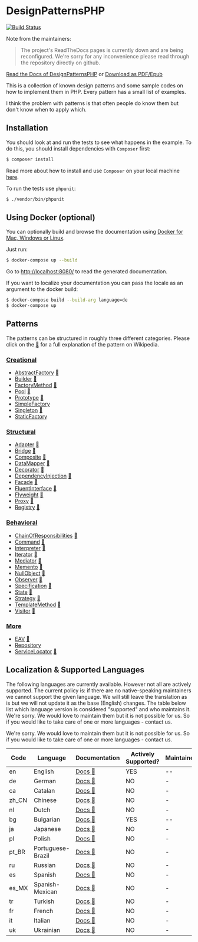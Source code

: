 # DesignPatternsPHP

[![Build Status](https://github.com/domnikl/DesignPatternsPHP/workflows/CI/badge.svg)](https://github.com/domnikl/DesignPatternsPHP/actions)

Note from the maintainers: 
> The project's ReadTheDocs pages is currently down and are being reconfigured. We're sorry for any inconvenience please read through the repository directly on github.  

[Read the Docs of DesignPatternsPHP](http://designpatternsphp.readthedocs.org)
or [Download as PDF/Epub](https://readthedocs.org/projects/designpatternsphp/downloads/)

This is a collection of known design patterns and some sample codes on how to implement them in PHP. Every pattern has a small list of examples.

I think the problem with patterns is that often people do know them but don't know when to apply which.

## Installation
You should look at and run the tests to see what happens in the example.
To do this, you should install dependencies with `Composer` first:

```bash
$ composer install
```

Read more about how to install and use `Composer` on your local machine [here](https://getcomposer.org/doc/00-intro.md#installation-linux-unix-osx).

To run the tests use `phpunit`:

```bash
$ ./vendor/bin/phpunit
```

## Using Docker (optional)

You can optionally build and browse the documentation using [Docker for Mac, Windows or Linux](https://docs.docker.com/compose/install/).

Just run:

```bash
$ docker-compose up --build
```

Go to [http://localhost:8080/](http://localhost:8080/) to read the generated documentation.

If you want to localize your documentation you can pass the locale as an argument to the docker build:

```bash
$ docker-compose build --build-arg language=de
$ docker-compose up
```

## Patterns

The patterns can be structured in roughly three different categories. Please click on the [:notebook:](http://en.wikipedia.org/wiki/Software_design_pattern) for a full explanation of the pattern on Wikipedia.

### [Creational](Creational)

* [AbstractFactory](Creational/AbstractFactory) [:notebook:](http://en.wikipedia.org/wiki/Abstract_factory_pattern)
* [Builder](Creational/Builder) [:notebook:](http://en.wikipedia.org/wiki/Builder_pattern)
* [FactoryMethod](Creational/FactoryMethod) [:notebook:](http://en.wikipedia.org/wiki/Factory_method_pattern)
* [Pool](Creational/Pool) [:notebook:](http://en.wikipedia.org/wiki/Object_pool_pattern)
* [Prototype](Creational/Prototype) [:notebook:](http://en.wikipedia.org/wiki/Prototype_pattern)
* [SimpleFactory](Creational/SimpleFactory)
* [Singleton](Creational/Singleton) [:notebook:](http://en.wikipedia.org/wiki/Singleton_pattern)
* [StaticFactory](Creational/StaticFactory)

### [Structural](Structural)

* [Adapter](Structural/Adapter) [:notebook:](http://en.wikipedia.org/wiki/Adapter_pattern)
* [Bridge](Structural/Bridge) [:notebook:](http://en.wikipedia.org/wiki/Bridge_pattern)
* [Composite](Structural/Composite) [:notebook:](http://en.wikipedia.org/wiki/Composite_pattern)
* [DataMapper](Structural/DataMapper) [:notebook:](http://en.wikipedia.org/wiki/Data_mapper_pattern)
* [Decorator](Structural/Decorator) [:notebook:](http://en.wikipedia.org/wiki/Decorator_pattern)
* [DependencyInjection](Structural/DependencyInjection) [:notebook:](http://en.wikipedia.org/wiki/Dependency_injection)
* [Facade](Structural/Facade) [:notebook:](http://en.wikipedia.org/wiki/Facade_pattern)
* [FluentInterface](Structural/FluentInterface) [:notebook:](http://en.wikipedia.org/wiki/Fluent_interface)
* [Flyweight](Structural/Flyweight) [:notebook:](https://en.wikipedia.org/wiki/Flyweight_pattern)
* [Proxy](Structural/Proxy) [:notebook:](http://en.wikipedia.org/wiki/Proxy_pattern)
* [Registry](Structural/Registry) [:notebook:](http://en.wikipedia.org/wiki/Service_locator_pattern)

### [Behavioral](Behavioral)

* [ChainOfResponsibilities](Behavioral/ChainOfResponsibilities) [:notebook:](http://en.wikipedia.org/wiki/Chain_of_responsibility_pattern)
* [Command](Behavioral/Command) [:notebook:](http://en.wikipedia.org/wiki/Command_pattern)
* [Interpreter](Behavioral/Interpreter) [:notebook:](https://en.wikipedia.org/wiki/Interpreter_pattern)  
* [Iterator](Behavioral/Iterator) [:notebook:](http://en.wikipedia.org/wiki/Iterator_pattern)
* [Mediator](Behavioral/Mediator) [:notebook:](http://en.wikipedia.org/wiki/Mediator_pattern)
* [Memento](Behavioral/Memento) [:notebook:](http://en.wikipedia.org/wiki/Memento_pattern)
* [NullObject](Behavioral/NullObject) [:notebook:](http://en.wikipedia.org/wiki/Null_Object_pattern)
* [Observer](Behavioral/Observer) [:notebook:](http://en.wikipedia.org/wiki/Observer_pattern)
* [Specification](Behavioral/Specification) [:notebook:](http://en.wikipedia.org/wiki/Specification_pattern)
* [State](Behavioral/State) [:notebook:](http://en.wikipedia.org/wiki/State_pattern)
* [Strategy](Behavioral/Strategy) [:notebook:](http://en.wikipedia.org/wiki/Strategy_pattern)
* [TemplateMethod](Behavioral/TemplateMethod) [:notebook:](http://en.wikipedia.org/wiki/Template_method_pattern)
* [Visitor](Behavioral/Visitor) [:notebook:](http://en.wikipedia.org/wiki/Visitor_pattern)

### [More](More)

* [EAV](More/EAV) [:notebook:](https://en.wikipedia.org/wiki/Entity%E2%80%93attribute%E2%80%93value_model)
* [Repository](More/Repository)
* [ServiceLocator](More/ServiceLocator) [:notebook:](http://en.wikipedia.org/wiki/Service_locator_pattern)


## Localization & Supported Languages
  The following languages are currently available. However not all are actively supported. 
  The current policy is: if there are no native-speaking maintainers we cannot support the given language. 
  We will still leave the translation as is but we will not update it as the base (English) changes.
  The table below list which language version is considered "supported" and who maintains it.
  We're sorry. We would love to maintain them but it is not possible for us. So if you would like to take care
of one or more languages - contact us.

  We're sorry. We would love to maintain them but it is not possible for us. So if you would like to take care
  of one or more languages - contact us.

| Code  | Language  |    Documentation   |  Actively Supported?  | Maintainer |
| ------------------|-------------|------|-----------------------|------------|
| en    | English   | [Docs :notebook:](https://designpatternsphp.readthedocs.io/en/latest/README.html) | YES | -- |
| de    | German    | [Docs :notebook:](https://designpatternsphp.readthedocs.io/de/latest/README.html) | NO | - |
| ca    | Catalan   | [Docs :notebook:](https://designpatternsphp.readthedocs.io/ca/latest/README.html) | NO | - |
| zh_CN | Chinese   | [Docs :notebook:](https://designpatternsphp.readthedocs.io/zh_CN/latest/README.html) | NO | - |
| nl    | Dutch     | [Docs :notebook:](https://designpatternsphp.readthedocs.io/nl/latest/README.html) | NO | - |
| bg    | Bulgarian | [Docs :notebook:](https://designpatternsphp.readthedocs.io/bg/latest/README.html) | YES | -- |
| ja    | Japanese  | [Docs :notebook:](https://designpatternsphp.readthedocs.io/ja/latest/README.html) | NO | - |
| pl    | Polish    | [Docs :notebook:](https://designpatternsphp.readthedocs.io/pl/latest/README.html) | NO | - |
| pt_BR | Portuguese-Brazil | [Docs :notebook:](https://designpatternsphp.readthedocs.io/pt_BR/latest/README.html) | NO | - |
| ru    | Russian   | [Docs :notebook:](https://designpatternsphp.readthedocs.io/ru/latest/README.html) | NO | - |
| es    | Spanish   | [Docs :notebook:](https://designpatternsphp.readthedocs.io/es/latest/README.html) | NO | - |
| es_MX | Spanish-Mexican | [Docs :notebook:](https://designpatternsphp.readthedocs.io/es_MX/latest/README.html) | NO | - |
| tr    | Turkish   | [Docs :notebook:](https://designpatternsphp.readthedocs.io/tr/latest/README.html) | NO | - |
| fr    | French | [Docs :notebook:](https://designpatternsphp.readthedocs.io/fr/latest/README.html) | NO | - |
| it    | Italian | [Docs :notebook:](https://designpatternsphp.readthedocs.io/it/latest/README.html) | NO | - |
| uk    | Ukrainian | [Docs :notebook:](https://designpatternsphp.readthedocs.io/uk/latest/README.html)    | NO | - |